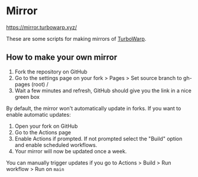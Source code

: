 # Mirror

https://mirror.turbowarp.xyz/

These are some scripts for making mirrors of [TurboWarp](https://turbowarp.org/).

## How to make your own mirror

1. Fork the repository on GitHub
2. Go to the settings page on your fork > Pages > Set source branch to gh-pages (root) / 
3. Wait a few minutes and refresh, GitHub should give you the link in a nice green box

By default, the mirror won't automatically update in forks. If you want to enable automatic updates:

1. Open your fork on GitHub
2. Go to the Actions page
3. Enable Actions if prompted. If not prompted select the "Build" option and enable scheduled workflows.
4. Your mirror will now be updated once a week.

You can manually trigger updates if you go to Actions > Build > Run workflow > Run on `main`
